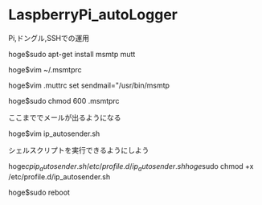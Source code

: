 # LaspberryPi_autoLogger
Pi,ドングル,SSHでの運用


hoge$sudo apt-get install msmtp mutt

hoge$vim ~/.msmtprc




hoge$vim .muttrc
set sendmail="/usr/bin/msmtp

hoge$sudo chmod 600 .msmtprc

ここまででメールが出るようになる

hoge$vim ip_autosender.sh

シェルスクリプトを実行できるようにしよう

hoge$cp ip_autosender.sh /etc/profile.d/ip_autosender.sh
hoge$sudo chmod +x /etc/profile.d/ip_autosender.sh

hoge$sudo reboot

